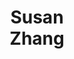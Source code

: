 ---
layout: page
title: <b>Susan</b> <br> Zhang 
description:
img: assets/img/susan.png
redirect: https://twitter.com/suchenzang
importance: 5
category: panelist
---